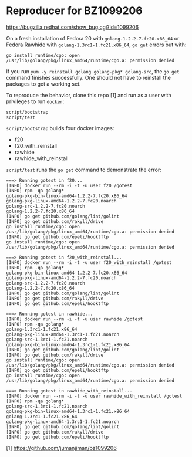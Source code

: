 # Reproducer for BZ1099206

https://bugzilla.redhat.com/show_bug.cgi?id=1099206

On a fresh installation of Fedora 20 with `golang-1.2.2-7.fc20.x86_64`
or Fedora Rawhide with `golang-1.3rc1-1.fc21.x86_64`,
`go get` errors out with:

    go install runtime/cgo: open /usr/lib/golang/pkg/linux_amd64/runtime/cgo.a: permission denied

If you run `yum -y reinstall golang golang-pkg* golang-src`,
the `go get` command finishes successfully.
One should not have to reinstall the packages to get a working set.

To reproduce the behavior, clone this repo [1] and run
as a user with privileges to run `docker`:

    script/bootstrap
    script/test

`script/bootstrap` builds four docker images:

* f20
* f20_with_reinstall
* rawhide
* rawhide_with_reinstall

`script/test` runs the `go get` command to demonstrate the error:

```
===> Running gotest in f20...
[INFO] docker run --rm -i -t -u user f20 /gotest
[INFO] rpm -qa golang*
golang-pkg-bin-linux-amd64-1.2.2-7.fc20.x86_64
golang-pkg-linux-amd64-1.2.2-7.fc20.noarch
golang-src-1.2.2-7.fc20.noarch
golang-1.2.2-7.fc20.x86_64
[INFO] go get github.com/golang/lint/golint
[INFO] go get github.com/rakyll/drive
go install runtime/cgo: open /usr/lib/golang/pkg/linux_amd64/runtime/cgo.a: permission denied
[INFO] go get github.com/epeli/hooktftp
go install runtime/cgo: open /usr/lib/golang/pkg/linux_amd64/runtime/cgo.a: permission denied

===> Running gotest in f20_with_reinstall...
[INFO] docker run --rm -i -t -u user f20_with_reinstall /gotest
[INFO] rpm -qa golang*
golang-pkg-bin-linux-amd64-1.2.2-7.fc20.x86_64
golang-pkg-linux-amd64-1.2.2-7.fc20.noarch
golang-src-1.2.2-7.fc20.noarch
golang-1.2.2-7.fc20.x86_64
[INFO] go get github.com/golang/lint/golint
[INFO] go get github.com/rakyll/drive
[INFO] go get github.com/epeli/hooktftp

===> Running gotest in rawhide...
[INFO] docker run --rm -i -t -u user rawhide /gotest
[INFO] rpm -qa golang*
golang-1.3rc1-1.fc21.x86_64
golang-pkg-linux-amd64-1.3rc1-1.fc21.noarch
golang-src-1.3rc1-1.fc21.noarch
golang-pkg-bin-linux-amd64-1.3rc1-1.fc21.x86_64
[INFO] go get github.com/golang/lint/golint
[INFO] go get github.com/rakyll/drive
go install runtime/cgo: open /usr/lib/golang/pkg/linux_amd64/runtime/cgo.a: permission denied
[INFO] go get github.com/epeli/hooktftp
go install runtime/cgo: open /usr/lib/golang/pkg/linux_amd64/runtime/cgo.a: permission denied

===> Running gotest in rawhide_with_reinstall...
[INFO] docker run --rm -i -t -u user rawhide_with_reinstall /gotest
[INFO] rpm -qa golang*
golang-src-1.3rc1-1.fc21.noarch
golang-pkg-bin-linux-amd64-1.3rc1-1.fc21.x86_64
golang-1.3rc1-1.fc21.x86_64
golang-pkg-linux-amd64-1.3rc1-1.fc21.noarch
[INFO] go get github.com/golang/lint/golint
[INFO] go get github.com/rakyll/drive
[INFO] go get github.com/epeli/hooktftp
```

[1] https://github.com/jumanjiman/bz1099206
